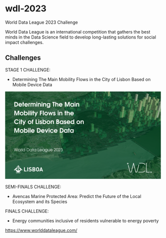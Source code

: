 # wdl-2023
World Data League 2023 Challenge

World Data League is an international competition that gathers the best minds in the Data Science field to develop long-lasting solutions for social impact challenges.

## Challenges
STAGE 1 CHALLENGE:
* Determining The Main Mobility Flows in the City of Lisbon Based on Mobile Device Data

![Determining The Main Mobility Flows in the City of Lisbon Based on Mobile Device Data](Data/Determining_The_Main_Mobility_Flows_in_the_City_of_Lisbon_Based.png)


SEMI-FINALS CHALLENGE:
* Avencas Marine Protected Area: Predict the Future of the Local Ecosystem and its Species

FINALS CHALLENGE:
* Energy communities inclusive of residents vulnerable to energy poverty


https://www.worlddataleague.com/
